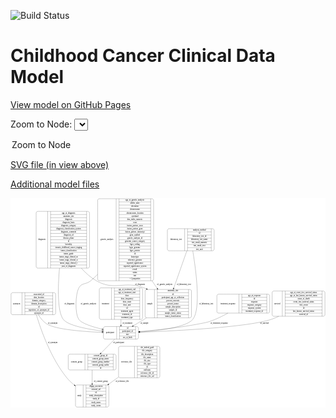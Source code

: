 <link rel='stylesheet' href="assets/style.css">
<link rel='stylesheet' href="https://unpkg.com/leaflet@1.5.1/dist/leaflet.css" integrity="sha512-xwE/Az9zrjBIphAcBb3F6JVqxf46+CDLwfLMHloNu6KEQCAWi6HcDUbeOfBIptF7tcCzusKFjFw2yuvEpDL9wQ==" crossorigin="">
<script type="text/javascript" src="https://code.jquery.com/jquery-3.2.1.min.js"></script>
<script type="text/javascript"  src="https://unpkg.com/leaflet@1.5.1/dist/leaflet.js"></script>
<script type="text/javascript" src="assets/actions.js"></script>

![Build Status](https://github.com/CBIIT/c3d-model/actions/workflows/model-test-and-deploy.yml/badge.svg)

# Childhood Cancer Clinical Data Model

[View model on GitHub Pages](https://cbiit.github.io/c3d-model/)


Zoom to Node: <select id="node_select">
  <option value="">Zoom to Node</option>
</select>
<div id="model"></div>

<p>
<a href="./model-desc/c3d-model.svg">SVG file (in view above)</a>
<p>
<a href="./model-desc">Additional model files</a>
<div id='graph' style='display:off;'>
<svg width="2297pt" height="1528pt"
 viewBox="0.00 0.00 2297.00 1528.00" xmlns="http://www.w3.org/2000/svg" xmlns:xlink="http://www.w3.org/1999/xlink">
<g id="graph0" class="graph" transform="scale(1 1) rotate(0) translate(4 1524)">
<title>Perl</title>
<polygon fill="#ffffff" stroke="transparent" points="-4,4 -4,-1524 2293,-1524 2293,4 -4,4"/>
<!-- consent_group -->
<g id="node1" class="node">
<title>consent_group</title>
<path fill="none" stroke="#000000" d="M429,-271C429,-271 754,-271 754,-271 760,-271 766,-277 766,-283 766,-283 766,-374 766,-374 766,-380 760,-386 754,-386 754,-386 429,-386 429,-386 423,-386 417,-380 417,-374 417,-374 417,-283 417,-283 417,-277 423,-271 429,-271"/>
<text text-anchor="middle" x="478" y="-324.8" font-family="Times,serif" font-size="14.00" fill="#000000">consent_group</text>
<polyline fill="none" stroke="#000000" points="539,-271 539,-386 "/>
<text text-anchor="middle" x="549.5" y="-324.8" font-family="Times,serif" font-size="14.00" fill="#000000"> </text>
<polyline fill="none" stroke="#000000" points="560,-271 560,-386 "/>
<text text-anchor="middle" x="652.5" y="-370.8" font-family="Times,serif" font-size="14.00" fill="#000000">consent_group_id</text>
<polyline fill="none" stroke="#000000" points="560,-363 745,-363 "/>
<text text-anchor="middle" x="652.5" y="-347.8" font-family="Times,serif" font-size="14.00" fill="#000000">consent_group_name</text>
<polyline fill="none" stroke="#000000" points="560,-340 745,-340 "/>
<text text-anchor="middle" x="652.5" y="-324.8" font-family="Times,serif" font-size="14.00" fill="#000000">consent_group_number</text>
<polyline fill="none" stroke="#000000" points="560,-317 745,-317 "/>
<text text-anchor="middle" x="652.5" y="-301.8" font-family="Times,serif" font-size="14.00" fill="#000000">consent_group_suffix</text>
<polyline fill="none" stroke="#000000" points="560,-294 745,-294 "/>
<text text-anchor="middle" x="652.5" y="-278.8" font-family="Times,serif" font-size="14.00" fill="#000000">id</text>
<polyline fill="none" stroke="#000000" points="745,-271 745,-386 "/>
<text text-anchor="middle" x="755.5" y="-324.8" font-family="Times,serif" font-size="14.00" fill="#000000"> </text>
</g>
<!-- study -->
<g id="node3" class="node">
<title>study</title>
<path fill="none" stroke="#000000" d="M482,-.5C482,-.5 701,-.5 701,-.5 707,-.5 713,-6.5 713,-12.5 713,-12.5 713,-149.5 713,-149.5 713,-155.5 707,-161.5 701,-161.5 701,-161.5 482,-161.5 482,-161.5 476,-161.5 470,-155.5 470,-149.5 470,-149.5 470,-12.5 470,-12.5 470,-6.5 476,-.5 482,-.5"/>
<text text-anchor="middle" x="498" y="-77.3" font-family="Times,serif" font-size="14.00" fill="#000000">study</text>
<polyline fill="none" stroke="#000000" points="526,-.5 526,-161.5 "/>
<text text-anchor="middle" x="536.5" y="-77.3" font-family="Times,serif" font-size="14.00" fill="#000000"> </text>
<polyline fill="none" stroke="#000000" points="547,-.5 547,-161.5 "/>
<text text-anchor="middle" x="619.5" y="-146.3" font-family="Times,serif" font-size="14.00" fill="#000000">dbgap_accession</text>
<polyline fill="none" stroke="#000000" points="547,-138.5 692,-138.5 "/>
<text text-anchor="middle" x="619.5" y="-123.3" font-family="Times,serif" font-size="14.00" fill="#000000">external_url</text>
<polyline fill="none" stroke="#000000" points="547,-115.5 692,-115.5 "/>
<text text-anchor="middle" x="619.5" y="-100.3" font-family="Times,serif" font-size="14.00" fill="#000000">id</text>
<polyline fill="none" stroke="#000000" points="547,-92.5 692,-92.5 "/>
<text text-anchor="middle" x="619.5" y="-77.3" font-family="Times,serif" font-size="14.00" fill="#000000">study_description</text>
<polyline fill="none" stroke="#000000" points="547,-69.5 692,-69.5 "/>
<text text-anchor="middle" x="619.5" y="-54.3" font-family="Times,serif" font-size="14.00" fill="#000000">study_id</text>
<polyline fill="none" stroke="#000000" points="547,-46.5 692,-46.5 "/>
<text text-anchor="middle" x="619.5" y="-31.3" font-family="Times,serif" font-size="14.00" fill="#000000">study_name</text>
<polyline fill="none" stroke="#000000" points="547,-23.5 692,-23.5 "/>
<text text-anchor="middle" x="619.5" y="-8.3" font-family="Times,serif" font-size="14.00" fill="#000000">study_status</text>
<polyline fill="none" stroke="#000000" points="692,-.5 692,-161.5 "/>
<text text-anchor="middle" x="702.5" y="-77.3" font-family="Times,serif" font-size="14.00" fill="#000000"> </text>
</g>
<!-- consent_group&#45;&gt;study -->
<g id="edge4" class="edge">
<title>consent_group&#45;&gt;study</title>
<path fill="none" stroke="#000000" d="M591.5,-270.7846C591.5,-241.3997 591.5,-204.9895 591.5,-171.9435"/>
<polygon fill="#000000" stroke="#000000" points="595.0001,-171.8072 591.5,-161.8073 588.0001,-171.8073 595.0001,-171.8072"/>
<text text-anchor="middle" x="655" y="-183.8" font-family="Times,serif" font-size="14.00" fill="#000000">of_consent_group</text>
</g>
<!-- treatment_response -->
<g id="node2" class="node">
<title>treatment_response</title>
<path fill="none" stroke="#000000" d="M1513,-685.5C1513,-685.5 1874,-685.5 1874,-685.5 1880,-685.5 1886,-691.5 1886,-697.5 1886,-697.5 1886,-811.5 1886,-811.5 1886,-817.5 1880,-823.5 1874,-823.5 1874,-823.5 1513,-823.5 1513,-823.5 1507,-823.5 1501,-817.5 1501,-811.5 1501,-811.5 1501,-697.5 1501,-697.5 1501,-691.5 1507,-685.5 1513,-685.5"/>
<text text-anchor="middle" x="1581.5" y="-750.8" font-family="Times,serif" font-size="14.00" fill="#000000">treatment_response</text>
<polyline fill="none" stroke="#000000" points="1662,-685.5 1662,-823.5 "/>
<text text-anchor="middle" x="1672.5" y="-750.8" font-family="Times,serif" font-size="14.00" fill="#000000"> </text>
<polyline fill="none" stroke="#000000" points="1683,-685.5 1683,-823.5 "/>
<text text-anchor="middle" x="1774" y="-808.3" font-family="Times,serif" font-size="14.00" fill="#000000">age_at_response</text>
<polyline fill="none" stroke="#000000" points="1683,-800.5 1865,-800.5 "/>
<text text-anchor="middle" x="1774" y="-785.3" font-family="Times,serif" font-size="14.00" fill="#000000">id</text>
<polyline fill="none" stroke="#000000" points="1683,-777.5 1865,-777.5 "/>
<text text-anchor="middle" x="1774" y="-762.3" font-family="Times,serif" font-size="14.00" fill="#000000">response</text>
<polyline fill="none" stroke="#000000" points="1683,-754.5 1865,-754.5 "/>
<text text-anchor="middle" x="1774" y="-739.3" font-family="Times,serif" font-size="14.00" fill="#000000">response_category</text>
<polyline fill="none" stroke="#000000" points="1683,-731.5 1865,-731.5 "/>
<text text-anchor="middle" x="1774" y="-716.3" font-family="Times,serif" font-size="14.00" fill="#000000">response_system</text>
<polyline fill="none" stroke="#000000" points="1683,-708.5 1865,-708.5 "/>
<text text-anchor="middle" x="1774" y="-693.3" font-family="Times,serif" font-size="14.00" fill="#000000">treatment_response_id</text>
<polyline fill="none" stroke="#000000" points="1865,-685.5 1865,-823.5 "/>
<text text-anchor="middle" x="1875.5" y="-750.8" font-family="Times,serif" font-size="14.00" fill="#000000"> </text>
</g>
<!-- participant -->
<g id="node12" class="node">
<title>participant</title>
<path fill="none" stroke="#000000" d="M686,-495.5C686,-495.5 917,-495.5 917,-495.5 923,-495.5 929,-501.5 929,-507.5 929,-507.5 929,-575.5 929,-575.5 929,-581.5 923,-587.5 917,-587.5 917,-587.5 686,-587.5 686,-587.5 680,-587.5 674,-581.5 674,-575.5 674,-575.5 674,-507.5 674,-507.5 674,-501.5 680,-495.5 686,-495.5"/>
<text text-anchor="middle" x="722" y="-537.8" font-family="Times,serif" font-size="14.00" fill="#000000">participant</text>
<polyline fill="none" stroke="#000000" points="770,-495.5 770,-587.5 "/>
<text text-anchor="middle" x="780.5" y="-537.8" font-family="Times,serif" font-size="14.00" fill="#000000"> </text>
<polyline fill="none" stroke="#000000" points="791,-495.5 791,-587.5 "/>
<text text-anchor="middle" x="849.5" y="-572.3" font-family="Times,serif" font-size="14.00" fill="#000000">id</text>
<polyline fill="none" stroke="#000000" points="791,-564.5 908,-564.5 "/>
<text text-anchor="middle" x="849.5" y="-549.3" font-family="Times,serif" font-size="14.00" fill="#000000">participant_id</text>
<polyline fill="none" stroke="#000000" points="791,-541.5 908,-541.5 "/>
<text text-anchor="middle" x="849.5" y="-526.3" font-family="Times,serif" font-size="14.00" fill="#000000">race</text>
<polyline fill="none" stroke="#000000" points="791,-518.5 908,-518.5 "/>
<text text-anchor="middle" x="849.5" y="-503.3" font-family="Times,serif" font-size="14.00" fill="#000000">sex_at_birth</text>
<polyline fill="none" stroke="#000000" points="908,-495.5 908,-587.5 "/>
<text text-anchor="middle" x="918.5" y="-537.8" font-family="Times,serif" font-size="14.00" fill="#000000"> </text>
</g>
<!-- treatment_response&#45;&gt;participant -->
<g id="edge13" class="edge">
<title>treatment_response&#45;&gt;participant</title>
<path fill="none" stroke="#000000" d="M1581.2649,-685.3885C1551.1985,-668.6906 1518.2187,-651.9491 1486.5,-639 1434.893,-617.9315 1420.2382,-616.5306 1365.5,-606 1221.4121,-578.2801 1054.1609,-560.987 939.4223,-551.3683"/>
<polygon fill="#000000" stroke="#000000" points="939.4342,-547.8573 929.179,-550.5183 938.8553,-554.8333 939.4342,-547.8573"/>
<text text-anchor="middle" x="1517.5" y="-609.8" font-family="Times,serif" font-size="14.00" fill="#000000">of_treatment_response</text>
</g>
<!-- synonym -->
<g id="node4" class="node">
<title>synonym</title>
<path fill="none" stroke="#000000" d="M12,-674C12,-674 313,-674 313,-674 319,-674 325,-680 325,-686 325,-686 325,-823 325,-823 325,-829 319,-835 313,-835 313,-835 12,-835 12,-835 6,-835 0,-829 0,-823 0,-823 0,-686 0,-686 0,-680 6,-674 12,-674"/>
<text text-anchor="middle" x="40" y="-750.8" font-family="Times,serif" font-size="14.00" fill="#000000">synonym</text>
<polyline fill="none" stroke="#000000" points="80,-674 80,-835 "/>
<text text-anchor="middle" x="90.5" y="-750.8" font-family="Times,serif" font-size="14.00" fill="#000000"> </text>
<polyline fill="none" stroke="#000000" points="101,-674 101,-835 "/>
<text text-anchor="middle" x="202.5" y="-819.8" font-family="Times,serif" font-size="14.00" fill="#000000">associated_id</text>
<polyline fill="none" stroke="#000000" points="101,-812 304,-812 "/>
<text text-anchor="middle" x="202.5" y="-796.8" font-family="Times,serif" font-size="14.00" fill="#000000">data_location</text>
<polyline fill="none" stroke="#000000" points="101,-789 304,-789 "/>
<text text-anchor="middle" x="202.5" y="-773.8" font-family="Times,serif" font-size="14.00" fill="#000000">domain_category</text>
<polyline fill="none" stroke="#000000" points="101,-766 304,-766 "/>
<text text-anchor="middle" x="202.5" y="-750.8" font-family="Times,serif" font-size="14.00" fill="#000000">domain_description</text>
<polyline fill="none" stroke="#000000" points="101,-743 304,-743 "/>
<text text-anchor="middle" x="202.5" y="-727.8" font-family="Times,serif" font-size="14.00" fill="#000000">id</text>
<polyline fill="none" stroke="#000000" points="101,-720 304,-720 "/>
<text text-anchor="middle" x="202.5" y="-704.8" font-family="Times,serif" font-size="14.00" fill="#000000">repository_of_synonym_id</text>
<polyline fill="none" stroke="#000000" points="101,-697 304,-697 "/>
<text text-anchor="middle" x="202.5" y="-681.8" font-family="Times,serif" font-size="14.00" fill="#000000">synonym_id</text>
<polyline fill="none" stroke="#000000" points="304,-674 304,-835 "/>
<text text-anchor="middle" x="314.5" y="-750.8" font-family="Times,serif" font-size="14.00" fill="#000000"> </text>
</g>
<!-- synonym&#45;&gt;study -->
<g id="edge15" class="edge">
<title>synonym&#45;&gt;study</title>
<path fill="none" stroke="#000000" d="M184.4437,-673.8824C218.095,-561.3492 291.0571,-355.0405 407.5,-213 423.1226,-193.943 442.1255,-176.3049 461.9168,-160.5332"/>
<polygon fill="#000000" stroke="#000000" points="464.1055,-163.2648 469.834,-154.3521 459.7978,-157.7472 464.1055,-163.2648"/>
<text text-anchor="middle" x="304" y="-465.8" font-family="Times,serif" font-size="14.00" fill="#000000">of_synonym</text>
</g>
<!-- synonym&#45;&gt;participant -->
<g id="edge14" class="edge">
<title>synonym&#45;&gt;participant</title>
<path fill="none" stroke="#000000" d="M198.8059,-673.9533C214.4252,-648.1628 235.2299,-622.1366 261.5,-606 326.7912,-565.8943 526.3691,-550.7164 663.7015,-544.9786"/>
<polygon fill="#000000" stroke="#000000" points="664.0418,-548.4678 673.8917,-544.5654 663.7581,-541.4736 664.0418,-548.4678"/>
<text text-anchor="middle" x="304" y="-609.8" font-family="Times,serif" font-size="14.00" fill="#000000">of_synonym</text>
</g>
<!-- survival -->
<g id="node5" class="node">
<title>survival</title>
<path fill="none" stroke="#000000" d="M1916,-662.5C1916,-662.5 2277,-662.5 2277,-662.5 2283,-662.5 2289,-668.5 2289,-674.5 2289,-674.5 2289,-834.5 2289,-834.5 2289,-840.5 2283,-846.5 2277,-846.5 2277,-846.5 1916,-846.5 1916,-846.5 1910,-846.5 1904,-840.5 1904,-834.5 1904,-834.5 1904,-674.5 1904,-674.5 1904,-668.5 1910,-662.5 1916,-662.5"/>
<text text-anchor="middle" x="1941" y="-750.8" font-family="Times,serif" font-size="14.00" fill="#000000">survival</text>
<polyline fill="none" stroke="#000000" points="1978,-662.5 1978,-846.5 "/>
<text text-anchor="middle" x="1988.5" y="-750.8" font-family="Times,serif" font-size="14.00" fill="#000000"> </text>
<polyline fill="none" stroke="#000000" points="1999,-662.5 1999,-846.5 "/>
<text text-anchor="middle" x="2133.5" y="-831.3" font-family="Times,serif" font-size="14.00" fill="#000000">age_at_event_free_survival_status</text>
<polyline fill="none" stroke="#000000" points="1999,-823.5 2268,-823.5 "/>
<text text-anchor="middle" x="2133.5" y="-808.3" font-family="Times,serif" font-size="14.00" fill="#000000">age_at_last_known_survival_status</text>
<polyline fill="none" stroke="#000000" points="1999,-800.5 2268,-800.5 "/>
<text text-anchor="middle" x="2133.5" y="-785.3" font-family="Times,serif" font-size="14.00" fill="#000000">cause_of_death</text>
<polyline fill="none" stroke="#000000" points="1999,-777.5 2268,-777.5 "/>
<text text-anchor="middle" x="2133.5" y="-762.3" font-family="Times,serif" font-size="14.00" fill="#000000">event_free_survival_status</text>
<polyline fill="none" stroke="#000000" points="1999,-754.5 2268,-754.5 "/>
<text text-anchor="middle" x="2133.5" y="-739.3" font-family="Times,serif" font-size="14.00" fill="#000000">first_event</text>
<polyline fill="none" stroke="#000000" points="1999,-731.5 2268,-731.5 "/>
<text text-anchor="middle" x="2133.5" y="-716.3" font-family="Times,serif" font-size="14.00" fill="#000000">id</text>
<polyline fill="none" stroke="#000000" points="1999,-708.5 2268,-708.5 "/>
<text text-anchor="middle" x="2133.5" y="-693.3" font-family="Times,serif" font-size="14.00" fill="#000000">last_known_survival_status</text>
<polyline fill="none" stroke="#000000" points="1999,-685.5 2268,-685.5 "/>
<text text-anchor="middle" x="2133.5" y="-670.3" font-family="Times,serif" font-size="14.00" fill="#000000">survival_id</text>
<polyline fill="none" stroke="#000000" points="2268,-662.5 2268,-846.5 "/>
<text text-anchor="middle" x="2278.5" y="-750.8" font-family="Times,serif" font-size="14.00" fill="#000000"> </text>
</g>
<!-- survival&#45;&gt;participant -->
<g id="edge1" class="edge">
<title>survival&#45;&gt;participant</title>
<path fill="none" stroke="#000000" d="M1952.0864,-662.4158C1933.5513,-653.3441 1914.4281,-645.2146 1895.5,-639 1721.4991,-581.8711 1192.683,-555.5809 939.4814,-546.0145"/>
<polygon fill="#000000" stroke="#000000" points="939.2367,-542.503 929.1127,-545.6263 938.9748,-549.4981 939.2367,-542.503"/>
<text text-anchor="middle" x="1848" y="-609.8" font-family="Times,serif" font-size="14.00" fill="#000000">of_survival</text>
</g>
<!-- sample -->
<g id="node6" class="node">
<title>sample</title>
<path fill="none" stroke="#000000" d="M989.5,-651C989.5,-651 1303.5,-651 1303.5,-651 1309.5,-651 1315.5,-657 1315.5,-663 1315.5,-663 1315.5,-846 1315.5,-846 1315.5,-852 1309.5,-858 1303.5,-858 1303.5,-858 989.5,-858 989.5,-858 983.5,-858 977.5,-852 977.5,-846 977.5,-846 977.5,-663 977.5,-663 977.5,-657 983.5,-651 989.5,-651"/>
<text text-anchor="middle" x="1011.5" y="-750.8" font-family="Times,serif" font-size="14.00" fill="#000000">sample</text>
<polyline fill="none" stroke="#000000" points="1045.5,-651 1045.5,-858 "/>
<text text-anchor="middle" x="1056" y="-750.8" font-family="Times,serif" font-size="14.00" fill="#000000"> </text>
<polyline fill="none" stroke="#000000" points="1066.5,-651 1066.5,-858 "/>
<text text-anchor="middle" x="1180.5" y="-842.8" font-family="Times,serif" font-size="14.00" fill="#000000">anatomic_site</text>
<polyline fill="none" stroke="#000000" points="1066.5,-835 1294.5,-835 "/>
<text text-anchor="middle" x="1180.5" y="-819.8" font-family="Times,serif" font-size="14.00" fill="#000000">id</text>
<polyline fill="none" stroke="#000000" points="1066.5,-812 1294.5,-812 "/>
<text text-anchor="middle" x="1180.5" y="-796.8" font-family="Times,serif" font-size="14.00" fill="#000000">participant_age_at_collection</text>
<polyline fill="none" stroke="#000000" points="1066.5,-789 1294.5,-789 "/>
<text text-anchor="middle" x="1180.5" y="-773.8" font-family="Times,serif" font-size="14.00" fill="#000000">percent_necrosis</text>
<polyline fill="none" stroke="#000000" points="1066.5,-766 1294.5,-766 "/>
<text text-anchor="middle" x="1180.5" y="-750.8" font-family="Times,serif" font-size="14.00" fill="#000000">percent_tumor</text>
<polyline fill="none" stroke="#000000" points="1066.5,-743 1294.5,-743 "/>
<text text-anchor="middle" x="1180.5" y="-727.8" font-family="Times,serif" font-size="14.00" fill="#000000">sample_description</text>
<polyline fill="none" stroke="#000000" points="1066.5,-720 1294.5,-720 "/>
<text text-anchor="middle" x="1180.5" y="-704.8" font-family="Times,serif" font-size="14.00" fill="#000000">sample_id</text>
<polyline fill="none" stroke="#000000" points="1066.5,-697 1294.5,-697 "/>
<text text-anchor="middle" x="1180.5" y="-681.8" font-family="Times,serif" font-size="14.00" fill="#000000">sample_tumor_status</text>
<polyline fill="none" stroke="#000000" points="1066.5,-674 1294.5,-674 "/>
<text text-anchor="middle" x="1180.5" y="-658.8" font-family="Times,serif" font-size="14.00" fill="#000000">tumor_classification</text>
<polyline fill="none" stroke="#000000" points="1294.5,-651 1294.5,-858 "/>
<text text-anchor="middle" x="1305" y="-750.8" font-family="Times,serif" font-size="14.00" fill="#000000"> </text>
</g>
<!-- sample&#45;&gt;participant -->
<g id="edge8" class="edge">
<title>sample&#45;&gt;participant</title>
<path fill="none" stroke="#000000" d="M987.5838,-650.8553C981.1529,-646.8286 974.7734,-642.8636 968.5,-639 943.5681,-623.6449 916.2407,-607.4357 891.0438,-592.7365"/>
<polygon fill="#000000" stroke="#000000" points="892.6307,-589.6105 882.2276,-587.6041 889.1089,-595.6601 892.6307,-589.6105"/>
<text text-anchor="middle" x="973" y="-609.8" font-family="Times,serif" font-size="14.00" fill="#000000">of_sample</text>
</g>
<!-- diagnosis -->
<g id="node7" class="node">
<title>diagnosis</title>
<path fill="none" stroke="#000000" d="M195,-1013.5C195,-1013.5 560,-1013.5 560,-1013.5 566,-1013.5 572,-1019.5 572,-1025.5 572,-1025.5 572,-1415.5 572,-1415.5 572,-1421.5 566,-1427.5 560,-1427.5 560,-1427.5 195,-1427.5 195,-1427.5 189,-1427.5 183,-1421.5 183,-1415.5 183,-1415.5 183,-1025.5 183,-1025.5 183,-1019.5 189,-1013.5 195,-1013.5"/>
<text text-anchor="middle" x="225" y="-1216.8" font-family="Times,serif" font-size="14.00" fill="#000000">diagnosis</text>
<polyline fill="none" stroke="#000000" points="267,-1013.5 267,-1427.5 "/>
<text text-anchor="middle" x="277.5" y="-1216.8" font-family="Times,serif" font-size="14.00" fill="#000000"> </text>
<polyline fill="none" stroke="#000000" points="288,-1013.5 288,-1427.5 "/>
<text text-anchor="middle" x="419.5" y="-1412.3" font-family="Times,serif" font-size="14.00" fill="#000000">age_at_diagnosis</text>
<polyline fill="none" stroke="#000000" points="288,-1404.5 551,-1404.5 "/>
<text text-anchor="middle" x="419.5" y="-1389.3" font-family="Times,serif" font-size="14.00" fill="#000000">anatomic_site</text>
<polyline fill="none" stroke="#000000" points="288,-1381.5 551,-1381.5 "/>
<text text-anchor="middle" x="419.5" y="-1366.3" font-family="Times,serif" font-size="14.00" fill="#000000">diagnosis</text>
<polyline fill="none" stroke="#000000" points="288,-1358.5 551,-1358.5 "/>
<text text-anchor="middle" x="419.5" y="-1343.3" font-family="Times,serif" font-size="14.00" fill="#000000">diagnosis_basis</text>
<polyline fill="none" stroke="#000000" points="288,-1335.5 551,-1335.5 "/>
<text text-anchor="middle" x="419.5" y="-1320.3" font-family="Times,serif" font-size="14.00" fill="#000000">diagnosis_category</text>
<polyline fill="none" stroke="#000000" points="288,-1312.5 551,-1312.5 "/>
<text text-anchor="middle" x="419.5" y="-1297.3" font-family="Times,serif" font-size="14.00" fill="#000000">diagnosis_classification_system</text>
<polyline fill="none" stroke="#000000" points="288,-1289.5 551,-1289.5 "/>
<text text-anchor="middle" x="419.5" y="-1274.3" font-family="Times,serif" font-size="14.00" fill="#000000">diagnosis_comment</text>
<polyline fill="none" stroke="#000000" points="288,-1266.5 551,-1266.5 "/>
<text text-anchor="middle" x="419.5" y="-1251.3" font-family="Times,serif" font-size="14.00" fill="#000000">diagnosis_id</text>
<polyline fill="none" stroke="#000000" points="288,-1243.5 551,-1243.5 "/>
<text text-anchor="middle" x="419.5" y="-1228.3" font-family="Times,serif" font-size="14.00" fill="#000000">disease_phase</text>
<polyline fill="none" stroke="#000000" points="288,-1220.5 551,-1220.5 "/>
<text text-anchor="middle" x="419.5" y="-1205.3" font-family="Times,serif" font-size="14.00" fill="#000000">id</text>
<polyline fill="none" stroke="#000000" points="288,-1197.5 551,-1197.5 "/>
<text text-anchor="middle" x="419.5" y="-1182.3" font-family="Times,serif" font-size="14.00" fill="#000000">laterality</text>
<polyline fill="none" stroke="#000000" points="288,-1174.5 551,-1174.5 "/>
<text text-anchor="middle" x="419.5" y="-1159.3" font-family="Times,serif" font-size="14.00" fill="#000000">toronto_childhood_cancer_staging</text>
<polyline fill="none" stroke="#000000" points="288,-1151.5 551,-1151.5 "/>
<text text-anchor="middle" x="419.5" y="-1136.3" font-family="Times,serif" font-size="14.00" fill="#000000">tumor_classification</text>
<polyline fill="none" stroke="#000000" points="288,-1128.5 551,-1128.5 "/>
<text text-anchor="middle" x="419.5" y="-1113.3" font-family="Times,serif" font-size="14.00" fill="#000000">tumor_grade</text>
<polyline fill="none" stroke="#000000" points="288,-1105.5 551,-1105.5 "/>
<text text-anchor="middle" x="419.5" y="-1090.3" font-family="Times,serif" font-size="14.00" fill="#000000">tumor_stage_clinical_m</text>
<polyline fill="none" stroke="#000000" points="288,-1082.5 551,-1082.5 "/>
<text text-anchor="middle" x="419.5" y="-1067.3" font-family="Times,serif" font-size="14.00" fill="#000000">tumor_stage_clinical_n</text>
<polyline fill="none" stroke="#000000" points="288,-1059.5 551,-1059.5 "/>
<text text-anchor="middle" x="419.5" y="-1044.3" font-family="Times,serif" font-size="14.00" fill="#000000">tumor_stage_clinical_t</text>
<polyline fill="none" stroke="#000000" points="288,-1036.5 551,-1036.5 "/>
<text text-anchor="middle" x="419.5" y="-1021.3" font-family="Times,serif" font-size="14.00" fill="#000000">year_of_diagnosis</text>
<polyline fill="none" stroke="#000000" points="551,-1013.5 551,-1427.5 "/>
<text text-anchor="middle" x="561.5" y="-1216.8" font-family="Times,serif" font-size="14.00" fill="#000000"> </text>
</g>
<!-- diagnosis&#45;&gt;sample -->
<g id="edge11" class="edge">
<title>diagnosis&#45;&gt;sample</title>
<path fill="none" stroke="#000000" d="M512.0947,-1013.424C544.2117,-977.5643 581.3002,-944.3575 622.5,-921 757.7201,-844.3391 823.0777,-924.8976 968.5,-870 974.5501,-867.7161 980.6075,-865.2022 986.6427,-862.5008"/>
<polygon fill="#000000" stroke="#000000" points="988.5083,-865.4935 996.104,-858.1073 985.5601,-859.1446 988.5083,-865.4935"/>
<text text-anchor="middle" x="941" y="-891.8" font-family="Times,serif" font-size="14.00" fill="#000000">of_diagnosis</text>
</g>
<!-- diagnosis&#45;&gt;participant -->
<g id="edge12" class="edge">
<title>diagnosis&#45;&gt;participant</title>
<path fill="none" stroke="#000000" d="M353.0675,-1013.4395C340.9001,-870.267 336.9713,-695.7334 381.5,-639 416.2618,-594.7105 555.1918,-568.8055 663.8662,-554.9717"/>
<polygon fill="#000000" stroke="#000000" points="664.4629,-558.4245 673.9516,-553.7112 663.5947,-551.4785 664.4629,-558.4245"/>
<text text-anchor="middle" x="426" y="-750.8" font-family="Times,serif" font-size="14.00" fill="#000000">of_diagnosis</text>
</g>
<!-- treatment -->
<g id="node8" class="node">
<title>treatment</title>
<path fill="none" stroke="#000000" d="M655.5,-639.5C655.5,-639.5 947.5,-639.5 947.5,-639.5 953.5,-639.5 959.5,-645.5 959.5,-651.5 959.5,-651.5 959.5,-857.5 959.5,-857.5 959.5,-863.5 953.5,-869.5 947.5,-869.5 947.5,-869.5 655.5,-869.5 655.5,-869.5 649.5,-869.5 643.5,-863.5 643.5,-857.5 643.5,-857.5 643.5,-651.5 643.5,-651.5 643.5,-645.5 649.5,-639.5 655.5,-639.5"/>
<text text-anchor="middle" x="688" y="-750.8" font-family="Times,serif" font-size="14.00" fill="#000000">treatment</text>
<polyline fill="none" stroke="#000000" points="732.5,-639.5 732.5,-869.5 "/>
<text text-anchor="middle" x="743" y="-750.8" font-family="Times,serif" font-size="14.00" fill="#000000"> </text>
<polyline fill="none" stroke="#000000" points="753.5,-639.5 753.5,-869.5 "/>
<text text-anchor="middle" x="846" y="-854.3" font-family="Times,serif" font-size="14.00" fill="#000000">age_at_treatment_end</text>
<polyline fill="none" stroke="#000000" points="753.5,-846.5 938.5,-846.5 "/>
<text text-anchor="middle" x="846" y="-831.3" font-family="Times,serif" font-size="14.00" fill="#000000">age_at_treatment_start</text>
<polyline fill="none" stroke="#000000" points="753.5,-823.5 938.5,-823.5 "/>
<text text-anchor="middle" x="846" y="-808.3" font-family="Times,serif" font-size="14.00" fill="#000000">dose</text>
<polyline fill="none" stroke="#000000" points="753.5,-800.5 938.5,-800.5 "/>
<text text-anchor="middle" x="846" y="-785.3" font-family="Times,serif" font-size="14.00" fill="#000000">dose_frequency</text>
<polyline fill="none" stroke="#000000" points="753.5,-777.5 938.5,-777.5 "/>
<text text-anchor="middle" x="846" y="-762.3" font-family="Times,serif" font-size="14.00" fill="#000000">dose_route</text>
<polyline fill="none" stroke="#000000" points="753.5,-754.5 938.5,-754.5 "/>
<text text-anchor="middle" x="846" y="-739.3" font-family="Times,serif" font-size="14.00" fill="#000000">dose_unit</text>
<polyline fill="none" stroke="#000000" points="753.5,-731.5 938.5,-731.5 "/>
<text text-anchor="middle" x="846" y="-716.3" font-family="Times,serif" font-size="14.00" fill="#000000">id</text>
<polyline fill="none" stroke="#000000" points="753.5,-708.5 938.5,-708.5 "/>
<text text-anchor="middle" x="846" y="-693.3" font-family="Times,serif" font-size="14.00" fill="#000000">treatment_agent</text>
<polyline fill="none" stroke="#000000" points="753.5,-685.5 938.5,-685.5 "/>
<text text-anchor="middle" x="846" y="-670.3" font-family="Times,serif" font-size="14.00" fill="#000000">treatment_id</text>
<polyline fill="none" stroke="#000000" points="753.5,-662.5 938.5,-662.5 "/>
<text text-anchor="middle" x="846" y="-647.3" font-family="Times,serif" font-size="14.00" fill="#000000">treatment_type</text>
<polyline fill="none" stroke="#000000" points="938.5,-639.5 938.5,-869.5 "/>
<text text-anchor="middle" x="949" y="-750.8" font-family="Times,serif" font-size="14.00" fill="#000000"> </text>
</g>
<!-- treatment&#45;&gt;participant -->
<g id="edge5" class="edge">
<title>treatment&#45;&gt;participant</title>
<path fill="none" stroke="#000000" d="M801.5,-639.2724C801.5,-624.8861 801.5,-610.7136 801.5,-597.8145"/>
<polygon fill="#000000" stroke="#000000" points="805.0001,-597.7629 801.5,-587.7629 798.0001,-597.763 805.0001,-597.7629"/>
<text text-anchor="middle" x="848.5" y="-609.8" font-family="Times,serif" font-size="14.00" fill="#000000">of_treatment</text>
</g>
<!-- reference_file -->
<g id="node9" class="node">
<title>reference_file</title>
<path fill="none" stroke="#000000" d="M796,-213.5C796,-213.5 1073,-213.5 1073,-213.5 1079,-213.5 1085,-219.5 1085,-225.5 1085,-225.5 1085,-431.5 1085,-431.5 1085,-437.5 1079,-443.5 1073,-443.5 1073,-443.5 796,-443.5 796,-443.5 790,-443.5 784,-437.5 784,-431.5 784,-431.5 784,-225.5 784,-225.5 784,-219.5 790,-213.5 796,-213.5"/>
<text text-anchor="middle" x="842" y="-324.8" font-family="Times,serif" font-size="14.00" fill="#000000">reference_file</text>
<polyline fill="none" stroke="#000000" points="900,-213.5 900,-443.5 "/>
<text text-anchor="middle" x="910.5" y="-324.8" font-family="Times,serif" font-size="14.00" fill="#000000"> </text>
<polyline fill="none" stroke="#000000" points="921,-213.5 921,-443.5 "/>
<text text-anchor="middle" x="992.5" y="-428.3" font-family="Times,serif" font-size="14.00" fill="#000000">dcf_indexd_guid</text>
<polyline fill="none" stroke="#000000" points="921,-420.5 1064,-420.5 "/>
<text text-anchor="middle" x="992.5" y="-405.3" font-family="Times,serif" font-size="14.00" fill="#000000">file_category</text>
<polyline fill="none" stroke="#000000" points="921,-397.5 1064,-397.5 "/>
<text text-anchor="middle" x="992.5" y="-382.3" font-family="Times,serif" font-size="14.00" fill="#000000">file_description</text>
<polyline fill="none" stroke="#000000" points="921,-374.5 1064,-374.5 "/>
<text text-anchor="middle" x="992.5" y="-359.3" font-family="Times,serif" font-size="14.00" fill="#000000">file_name</text>
<polyline fill="none" stroke="#000000" points="921,-351.5 1064,-351.5 "/>
<text text-anchor="middle" x="992.5" y="-336.3" font-family="Times,serif" font-size="14.00" fill="#000000">file_size</text>
<polyline fill="none" stroke="#000000" points="921,-328.5 1064,-328.5 "/>
<text text-anchor="middle" x="992.5" y="-313.3" font-family="Times,serif" font-size="14.00" fill="#000000">file_type</text>
<polyline fill="none" stroke="#000000" points="921,-305.5 1064,-305.5 "/>
<text text-anchor="middle" x="992.5" y="-290.3" font-family="Times,serif" font-size="14.00" fill="#000000">id</text>
<polyline fill="none" stroke="#000000" points="921,-282.5 1064,-282.5 "/>
<text text-anchor="middle" x="992.5" y="-267.3" font-family="Times,serif" font-size="14.00" fill="#000000">md5sum</text>
<polyline fill="none" stroke="#000000" points="921,-259.5 1064,-259.5 "/>
<text text-anchor="middle" x="992.5" y="-244.3" font-family="Times,serif" font-size="14.00" fill="#000000">reference_file_id</text>
<polyline fill="none" stroke="#000000" points="921,-236.5 1064,-236.5 "/>
<text text-anchor="middle" x="992.5" y="-221.3" font-family="Times,serif" font-size="14.00" fill="#000000">reference_file_url</text>
<polyline fill="none" stroke="#000000" points="1064,-213.5 1064,-443.5 "/>
<text text-anchor="middle" x="1074.5" y="-324.8" font-family="Times,serif" font-size="14.00" fill="#000000"> </text>
</g>
<!-- reference_file&#45;&gt;study -->
<g id="edge6" class="edge">
<title>reference_file&#45;&gt;study</title>
<path fill="none" stroke="#000000" d="M783.8722,-219.0471C781.0592,-217.0142 778.2664,-214.997 775.5,-213 755.0979,-198.2719 733.3961,-182.6572 712.3197,-167.52"/>
<polygon fill="#000000" stroke="#000000" points="714.1283,-164.5099 703.964,-161.5203 710.0455,-170.1959 714.1283,-164.5099"/>
<text text-anchor="middle" x="811" y="-183.8" font-family="Times,serif" font-size="14.00" fill="#000000">of_reference_file</text>
</g>
<!-- genetic_analysis -->
<g id="node10" class="node">
<title>genetic_analysis</title>
<path fill="none" stroke="#000000" d="M643.5,-921.5C643.5,-921.5 1027.5,-921.5 1027.5,-921.5 1033.5,-921.5 1039.5,-927.5 1039.5,-933.5 1039.5,-933.5 1039.5,-1507.5 1039.5,-1507.5 1039.5,-1513.5 1033.5,-1519.5 1027.5,-1519.5 1027.5,-1519.5 643.5,-1519.5 643.5,-1519.5 637.5,-1519.5 631.5,-1513.5 631.5,-1507.5 631.5,-1507.5 631.5,-933.5 631.5,-933.5 631.5,-927.5 637.5,-921.5 643.5,-921.5"/>
<text text-anchor="middle" x="699" y="-1216.8" font-family="Times,serif" font-size="14.00" fill="#000000">genetic_analysis</text>
<polyline fill="none" stroke="#000000" points="766.5,-921.5 766.5,-1519.5 "/>
<text text-anchor="middle" x="777" y="-1216.8" font-family="Times,serif" font-size="14.00" fill="#000000"> </text>
<polyline fill="none" stroke="#000000" points="787.5,-921.5 787.5,-1519.5 "/>
<text text-anchor="middle" x="903" y="-1504.3" font-family="Times,serif" font-size="14.00" fill="#000000">age_at_genetic_analysis</text>
<polyline fill="none" stroke="#000000" points="787.5,-1496.5 1018.5,-1496.5 "/>
<text text-anchor="middle" x="903" y="-1481.3" font-family="Times,serif" font-size="14.00" fill="#000000">allelic_ratio</text>
<polyline fill="none" stroke="#000000" points="787.5,-1473.5 1018.5,-1473.5 "/>
<text text-anchor="middle" x="903" y="-1458.3" font-family="Times,serif" font-size="14.00" fill="#000000">alteration</text>
<polyline fill="none" stroke="#000000" points="787.5,-1450.5 1018.5,-1450.5 "/>
<text text-anchor="middle" x="903" y="-1435.3" font-family="Times,serif" font-size="14.00" fill="#000000">chromosome</text>
<polyline fill="none" stroke="#000000" points="787.5,-1427.5 1018.5,-1427.5 "/>
<text text-anchor="middle" x="903" y="-1412.3" font-family="Times,serif" font-size="14.00" fill="#000000">chromosome_location</text>
<polyline fill="none" stroke="#000000" points="787.5,-1404.5 1018.5,-1404.5 "/>
<text text-anchor="middle" x="903" y="-1389.3" font-family="Times,serif" font-size="14.00" fill="#000000">cytoband</text>
<polyline fill="none" stroke="#000000" points="787.5,-1381.5 1018.5,-1381.5 "/>
<text text-anchor="middle" x="903" y="-1366.3" font-family="Times,serif" font-size="14.00" fill="#000000">dna_index_numeric</text>
<polyline fill="none" stroke="#000000" points="787.5,-1358.5 1018.5,-1358.5 "/>
<text text-anchor="middle" x="903" y="-1343.3" font-family="Times,serif" font-size="14.00" fill="#000000">exon</text>
<polyline fill="none" stroke="#000000" points="787.5,-1335.5 1018.5,-1335.5 "/>
<text text-anchor="middle" x="903" y="-1320.3" font-family="Times,serif" font-size="14.00" fill="#000000">fusion_partner_exon</text>
<polyline fill="none" stroke="#000000" points="787.5,-1312.5 1018.5,-1312.5 "/>
<text text-anchor="middle" x="903" y="-1297.3" font-family="Times,serif" font-size="14.00" fill="#000000">fusion_partner_gene</text>
<polyline fill="none" stroke="#000000" points="787.5,-1289.5 1018.5,-1289.5 "/>
<text text-anchor="middle" x="903" y="-1274.3" font-family="Times,serif" font-size="14.00" fill="#000000">fusion_partner_transcript</text>
<polyline fill="none" stroke="#000000" points="787.5,-1266.5 1018.5,-1266.5 "/>
<text text-anchor="middle" x="903" y="-1251.3" font-family="Times,serif" font-size="14.00" fill="#000000">gene_symbol</text>
<polyline fill="none" stroke="#000000" points="787.5,-1243.5 1018.5,-1243.5 "/>
<text text-anchor="middle" x="903" y="-1228.3" font-family="Times,serif" font-size="14.00" fill="#000000">genetic_analysis_id</text>
<polyline fill="none" stroke="#000000" points="787.5,-1220.5 1018.5,-1220.5 "/>
<text text-anchor="middle" x="903" y="-1205.3" font-family="Times,serif" font-size="14.00" fill="#000000">genomic_source_category</text>
<polyline fill="none" stroke="#000000" points="787.5,-1197.5 1018.5,-1197.5 "/>
<text text-anchor="middle" x="903" y="-1182.3" font-family="Times,serif" font-size="14.00" fill="#000000">hgvs_coding</text>
<polyline fill="none" stroke="#000000" points="787.5,-1174.5 1018.5,-1174.5 "/>
<text text-anchor="middle" x="903" y="-1159.3" font-family="Times,serif" font-size="14.00" fill="#000000">hgvs_genome</text>
<polyline fill="none" stroke="#000000" points="787.5,-1151.5 1018.5,-1151.5 "/>
<text text-anchor="middle" x="903" y="-1136.3" font-family="Times,serif" font-size="14.00" fill="#000000">hgvs_protein</text>
<polyline fill="none" stroke="#000000" points="787.5,-1128.5 1018.5,-1128.5 "/>
<text text-anchor="middle" x="903" y="-1113.3" font-family="Times,serif" font-size="14.00" fill="#000000">id</text>
<polyline fill="none" stroke="#000000" points="787.5,-1105.5 1018.5,-1105.5 "/>
<text text-anchor="middle" x="903" y="-1090.3" font-family="Times,serif" font-size="14.00" fill="#000000">karyotype</text>
<polyline fill="none" stroke="#000000" points="787.5,-1082.5 1018.5,-1082.5 "/>
<text text-anchor="middle" x="903" y="-1067.3" font-family="Times,serif" font-size="14.00" fill="#000000">reference_genome</text>
<polyline fill="none" stroke="#000000" points="787.5,-1059.5 1018.5,-1059.5 "/>
<text text-anchor="middle" x="903" y="-1044.3" font-family="Times,serif" font-size="14.00" fill="#000000">reported_significance</text>
<polyline fill="none" stroke="#000000" points="787.5,-1036.5 1018.5,-1036.5 "/>
<text text-anchor="middle" x="903" y="-1021.3" font-family="Times,serif" font-size="14.00" fill="#000000">reported_significance_system</text>
<polyline fill="none" stroke="#000000" points="787.5,-1013.5 1018.5,-1013.5 "/>
<text text-anchor="middle" x="903" y="-998.3" font-family="Times,serif" font-size="14.00" fill="#000000">result</text>
<polyline fill="none" stroke="#000000" points="787.5,-990.5 1018.5,-990.5 "/>
<text text-anchor="middle" x="903" y="-975.3" font-family="Times,serif" font-size="14.00" fill="#000000">status</text>
<polyline fill="none" stroke="#000000" points="787.5,-967.5 1018.5,-967.5 "/>
<text text-anchor="middle" x="903" y="-952.3" font-family="Times,serif" font-size="14.00" fill="#000000">test</text>
<polyline fill="none" stroke="#000000" points="787.5,-944.5 1018.5,-944.5 "/>
<text text-anchor="middle" x="903" y="-929.3" font-family="Times,serif" font-size="14.00" fill="#000000">+ 2 properties</text>
<polyline fill="none" stroke="#000000" points="1018.5,-921.5 1018.5,-1519.5 "/>
<text text-anchor="middle" x="1029" y="-1216.8" font-family="Times,serif" font-size="14.00" fill="#000000"> </text>
</g>
<!-- genetic_analysis&#45;&gt;sample -->
<g id="edge2" class="edge">
<title>genetic_analysis&#45;&gt;sample</title>
<path fill="none" stroke="#000000" d="M1027.9007,-921.4046C1035.4903,-910.0985 1043.0422,-898.9312 1050.5,-888 1055.299,-880.9659 1060.2829,-873.7587 1065.3436,-866.514"/>
<polygon fill="#000000" stroke="#000000" points="1068.4377,-868.1976 1071.3131,-858.0004 1062.7063,-864.1788 1068.4377,-868.1976"/>
<text text-anchor="middle" x="1120.5" y="-891.8" font-family="Times,serif" font-size="14.00" fill="#000000">of_genetic_analysis</text>
</g>
<!-- genetic_analysis&#45;&gt;participant -->
<g id="edge3" class="edge">
<title>genetic_analysis&#45;&gt;participant</title>
<path fill="none" stroke="#000000" d="M631.3439,-967.7107C614.7566,-951.281 597.7308,-935.5244 580.5,-921 546.5229,-892.3596 516.4939,-908.6133 494.5,-870 469.0933,-825.395 464.1892,-680.4291 494.5,-639 515.6297,-610.1197 592.3595,-585.7477 663.817,-568.5943"/>
<polygon fill="#000000" stroke="#000000" points="664.9312,-571.9275 673.8586,-566.2221 663.3218,-565.115 664.9312,-571.9275"/>
<text text-anchor="middle" x="564.5" y="-750.8" font-family="Times,serif" font-size="14.00" fill="#000000">of_genetic_analysis</text>
</g>
<!-- laboratory_test -->
<g id="node11" class="node">
<title>laboratory_test</title>
<path fill="none" stroke="#000000" d="M1152,-1140C1152,-1140 1469,-1140 1469,-1140 1475,-1140 1481,-1146 1481,-1152 1481,-1152 1481,-1289 1481,-1289 1481,-1295 1475,-1301 1469,-1301 1469,-1301 1152,-1301 1152,-1301 1146,-1301 1140,-1295 1140,-1289 1140,-1289 1140,-1152 1140,-1152 1140,-1146 1146,-1140 1152,-1140"/>
<text text-anchor="middle" x="1203" y="-1216.8" font-family="Times,serif" font-size="14.00" fill="#000000">laboratory_test</text>
<polyline fill="none" stroke="#000000" points="1266,-1140 1266,-1301 "/>
<text text-anchor="middle" x="1276.5" y="-1216.8" font-family="Times,serif" font-size="14.00" fill="#000000"> </text>
<polyline fill="none" stroke="#000000" points="1287,-1140 1287,-1301 "/>
<text text-anchor="middle" x="1373.5" y="-1285.8" font-family="Times,serif" font-size="14.00" fill="#000000">analysis_method</text>
<polyline fill="none" stroke="#000000" points="1287,-1278 1460,-1278 "/>
<text text-anchor="middle" x="1373.5" y="-1262.8" font-family="Times,serif" font-size="14.00" fill="#000000">id</text>
<polyline fill="none" stroke="#000000" points="1287,-1255 1460,-1255 "/>
<text text-anchor="middle" x="1373.5" y="-1239.8" font-family="Times,serif" font-size="14.00" fill="#000000">laboratory_test_id</text>
<polyline fill="none" stroke="#000000" points="1287,-1232 1460,-1232 "/>
<text text-anchor="middle" x="1373.5" y="-1216.8" font-family="Times,serif" font-size="14.00" fill="#000000">laboratory_test_name</text>
<polyline fill="none" stroke="#000000" points="1287,-1209 1460,-1209 "/>
<text text-anchor="middle" x="1373.5" y="-1193.8" font-family="Times,serif" font-size="14.00" fill="#000000">test_result_numeric</text>
<polyline fill="none" stroke="#000000" points="1287,-1186 1460,-1186 "/>
<text text-anchor="middle" x="1373.5" y="-1170.8" font-family="Times,serif" font-size="14.00" fill="#000000">test_result_text</text>
<polyline fill="none" stroke="#000000" points="1287,-1163 1460,-1163 "/>
<text text-anchor="middle" x="1373.5" y="-1147.8" font-family="Times,serif" font-size="14.00" fill="#000000">test_unit</text>
<polyline fill="none" stroke="#000000" points="1460,-1140 1460,-1301 "/>
<text text-anchor="middle" x="1470.5" y="-1216.8" font-family="Times,serif" font-size="14.00" fill="#000000"> </text>
</g>
<!-- laboratory_test&#45;&gt;sample -->
<g id="edge10" class="edge">
<title>laboratory_test&#45;&gt;sample</title>
<path fill="none" stroke="#000000" d="M1282.1206,-1139.861C1255.6821,-1064.7369 1216.0005,-951.9832 1186.382,-867.8233"/>
<polygon fill="#000000" stroke="#000000" points="1189.625,-866.495 1183.0037,-858.224 1183.022,-868.8188 1189.625,-866.495"/>
<text text-anchor="middle" x="1260" y="-891.8" font-family="Times,serif" font-size="14.00" fill="#000000">of_laboratory_test</text>
</g>
<!-- laboratory_test&#45;&gt;participant -->
<g id="edge9" class="edge">
<title>laboratory_test&#45;&gt;participant</title>
<path fill="none" stroke="#000000" d="M1325.0439,-1139.907C1348.6299,-998.1693 1386.6659,-712.3162 1324.5,-639 1275.8403,-581.6126 1077.2872,-557.7797 939.3387,-548.0355"/>
<polygon fill="#000000" stroke="#000000" points="939.3163,-544.5257 929.0994,-547.3301 938.8352,-551.5092 939.3163,-544.5257"/>
<text text-anchor="middle" x="1423" y="-750.8" font-family="Times,serif" font-size="14.00" fill="#000000">of_laboratory_test</text>
</g>
<!-- participant&#45;&gt;consent_group -->
<g id="edge7" class="edge">
<title>participant&#45;&gt;consent_group</title>
<path fill="none" stroke="#000000" d="M755.9331,-495.2822C726.5502,-465.4795 687.9088,-426.2861 655.4683,-393.3821"/>
<polygon fill="#000000" stroke="#000000" points="657.7341,-390.695 648.2209,-386.0312 652.7493,-395.6096 657.7341,-390.695"/>
<text text-anchor="middle" x="785" y="-465.8" font-family="Times,serif" font-size="14.00" fill="#000000">of_participant</text>
</g>
</g>
</svg>
</div>
